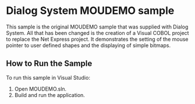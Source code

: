 # Dialog System MOUDEMO sample

This sample is the original MOUDEMO sample that was supplied with Dialog System.
All that has been changed is the creation of a Visual COBOL project to replace
the Net Express project. It demonstrates the setting of the mouse
pointer to user defined shapes and the displaying of simple bitmaps.

## How to Run the Sample

To run this sample in Visual Studio:

1. Open MOUDEMO.sln.
2. Build and run the application.
